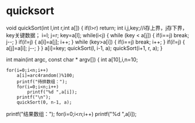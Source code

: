 # quicksort




void quickSort(int l,int r,int a[])
{
    if(l>r)
        return;
    int i,j,key;//i存上界，j存下界，key关键数据；
    i=l;
    j=r;
    key=a[l];
    while(i<j)
    {
        while (key < a[j])
        {
            if(i==j)
                break;
            j--;
        }
        if(i!=j)
        {
            a[i]=a[j];
            i++;
        }
        while (key>a[i])
        {
            if(i==j)
                break;
            i++;
        }
        if(i!=j)
        {
            a[j]=a[i];
            j--;
        }
    }
    a[i]=key;
    quickSort(l, i-1, a);
    quickSort(i+1, r, a);
}

int main(int argc, const char * argv[])
{
    int a[10],i,n=10;
    
    for(i=0;i<n;i++)
        a[i]=arc4random()%100;
        printf("待排数组：");
        for(i=0;i<n;i++)
            printf("%d ",a[i]);
        printf("\n");
        quickSort(0, n-1, a);
printf("结果数组：");
        for(i=0;i<n;i++)
            printf("%d ",a[i]);
